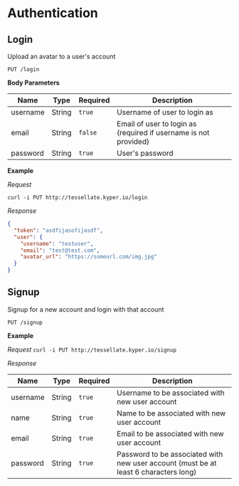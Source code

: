 # Authentication

## Login

  Upload an avatar to a user's account

  `PUT /login`

  **Body Parameters**

  | Name     | Type   | Required | Description
  |----------|--------|----------|---------------------
  | username | String | `true`  | Username of user to login as
  | email    | String | `false` | Email of user to login as (required if username is not provided)
  | password | String | `true`  | User's password

  **Example**

  *Request*

  `curl -i PUT http://tessellate.kyper.io/login`

  *Response*

  ```json
  {
    "token": "asdfijasofijasdf",
    "user": {
      "username": "testuser",
      "email": "test@test.com",
      "avatar_url": "https://someurl.com/img.jpg"
    }
  }
  ```

## Signup

  Signup for a new account and login with that account

  `PUT /signup`

  **Example**

  *Request*
  `curl -i PUT http://tessellate.kyper.io/signup`

  *Response*

  | Name     | Type   | Required | Description
  |----------|--------|----------|---------------------
  | username | String | `true`  | Username to be associated with new user account
  | name     | String | `true`  | Name to be associated with new user account
  | email    | String | `true`  | Email to be associated with new user account
  | password | String | `true`  | Password to be associated with new user account (must be at least 6 characters long)
